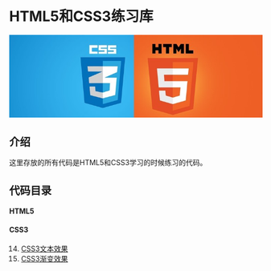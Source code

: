 # HTML5和CSS3练习库
![HTML5](https://raw.githubusercontent.com/peigangweiforever/web/master/images/html5css3_xg.jpg)
## 介绍
这里存放的所有代码是HTML5和CSS3学习的时候练习的代码。
## 代码目录
#### HTML5

#### CSS3
14. [CSS3文本效果](https://github.com/peigangweiforever/web/tree/master/CSS/14)
15. [CSS3渐变效果](https://github.com/peigangweiforever/web/tree/master/CSS/15)

